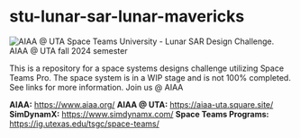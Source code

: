# stu-lunar-sar-lunar-mavericks
![AIAA @ UTA](https://d4e7af21f3e6bf082ad0.cdn6.editmysite.com/uploads/b/d4e7af21f3e6bf082ad037290f3bcaed8783ead1086d781d1c7f261ed1fa3fff/AIAA%20UTA%20Logo%20V2_1688777213.png?width=2400&optimize=medium)
Space Teams University - Lunar SAR Design Challenge.
AIAA @ UTA fall 2024 semester

This is a repository for a space systems designs challenge utilizing Space Teams Pro. The space system is in a WIP stage and is not 100% completed.
See links for more information. Join us @ AIAA

**AIAA:** https://www.aiaa.org/
**AIAA @ UTA:** https://aiaa-uta.square.site/
**SimDynamX:** https://www.simdynamx.com/
**Space Teams Programs:** https://ig.utexas.edu/tsgc/space-teams/
